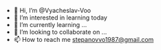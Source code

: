 - 👋 Hi, I’m @Vyacheslav-Voo
- 👀 I’m interested in learning today
- 🌱 I’m currently learning ...
- 💞️ I’m looking to collaborate on ...
- 📫 How to reach me stepanovvo1987@gmail.com

<!---
Vyacheslav-Voo/Vyacheslav-Voo is a ✨ special ✨ repository because its `README.md` (this file) appears on your GitHub profile.
You can click the Preview link to take a look at your changes.
--->
